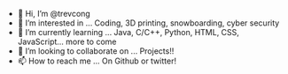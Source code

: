 - 👋 Hi, I’m @trevcong
- 👀 I’m interested in ... Coding, 3D printing, snowboarding, cyber security
- 🌱 I’m currently learning ... Java, C/C++, Python, HTML, CSS, JavaScript... more to come
- 💞️ I’m looking to collaborate on ... Projects!!
- 📫 How to reach me ... On Github or twitter!
  
<!---
trevcong/trevcong is a ✨ special ✨ repository because its `README.md` (this file) appears on your GitHub profile.
You can click the Preview link to take a look at your changes.
--->

